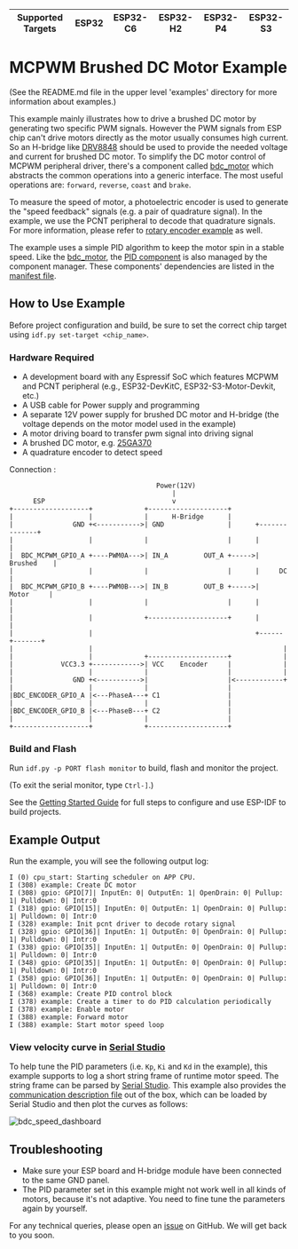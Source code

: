 | Supported Targets | ESP32 | ESP32-C6 | ESP32-H2 | ESP32-P4 | ESP32-S3 |
| ----------------- | ----- | -------- | -------- | -------- | -------- |
# MCPWM Brushed DC Motor Example

(See the README.md file in the upper level 'examples' directory for more information about examples.)

This example mainly illustrates how to drive a brushed DC motor by generating two specific PWM signals. However the PWM signals from ESP chip can't drive motors directly as the motor usually consumes high current. So an H-bridge like [DRV8848](https://www.ti.com/product/DRV8848) should be used to provide the needed voltage and current for brushed DC motor. To simplify the DC motor control of MCPWM peripheral driver, there's a component called [bdc_motor](https://components.espressif.com/component/espressif/bdc_motor) which abstracts the common operations into a generic interface. The most useful operations are: `forward`, `reverse`, `coast` and `brake`.

To measure the speed of motor, a photoelectric encoder is used to generate the "speed feedback" signals (e.g. a pair of quadrature signal). In the example, we use the PCNT peripheral to decode that quadrature signals. For more information, please refer to [rotary encoder example](../../pcnt/rotary_encoder/README.md) as well.

The example uses a simple PID algorithm to keep the motor spin in a stable speed. Like the [bdc_motor](https://components.espressif.com/component/espressif/bdc_motor), the [PID component](https://components.espressif.com/component/espressif/pid_ctrl) is also managed by the component manager. These components' dependencies are listed in the [manifest file](main/idf_component.yml).

## How to Use Example

Before project configuration and build, be sure to set the correct chip target using `idf.py set-target <chip_name>`.

### Hardware Required

* A development board with any Espressif SoC which features MCPWM and PCNT peripheral (e.g., ESP32-DevKitC, ESP32-S3-Motor-Devkit, etc.)
* A USB cable for Power supply and programming
* A separate 12V power supply for brushed DC motor and H-bridge (the voltage depends on the motor model used in the example)
* A motor driving board to transfer pwm signal into driving signal
* A brushed DC motor, e.g. [25GA370](http://www.tronsunmotor.com/data/upload/file/201807/e03b98802b5c5390d6570939def525ba.pdf)
* A quadrature encoder to detect speed

Connection :
```
                                     Power(12V)
                                         |
      ESP                                v
+-------------------+             +--------------------+
|                   |             |      H-Bridge      |
|               GND +<----------->| GND                |      +--------------+
|                   |             |                    |      |              |
|  BDC_MCPWM_GPIO_A +----PWM0A--->| IN_A         OUT_A +----->|   Brushed    |
|                   |             |                    |      |     DC       |
|  BDC_MCPWM_GPIO_B +----PWM0B--->| IN_B         OUT_B +----->|    Motor     |
|                   |             |                    |      |              |
|                   |             +--------------------+      |              |
|                   |                                         +------+-------+
|                   |                                                |
|                   |             +--------------------+             |
|            VCC3.3 +------------>| VCC    Encoder     |             |
|                   |             |                    |             |
|               GND +<----------->|                    |<------------+
|                   |             |                    |
|BDC_ENCODER_GPIO_A |<---PhaseA---+ C1                 |
|                   |             |                    |
|BDC_ENCODER_GPIO_B |<---PhaseB---+ C2                 |
|                   |             |                    |
+-------------------+             +--------------------+
```

### Build and Flash

Run `idf.py -p PORT flash monitor` to build, flash and monitor the project.

(To exit the serial monitor, type ``Ctrl-]``.)

See the [Getting Started Guide](https://idf.espressif.com/) for full steps to configure and use ESP-IDF to build projects.


## Example Output

Run the example, you will see the following output log:

```
I (0) cpu_start: Starting scheduler on APP CPU.
I (308) example: Create DC motor
I (308) gpio: GPIO[7]| InputEn: 0| OutputEn: 1| OpenDrain: 0| Pullup: 1| Pulldown: 0| Intr:0
I (318) gpio: GPIO[15]| InputEn: 0| OutputEn: 1| OpenDrain: 0| Pullup: 1| Pulldown: 0| Intr:0
I (328) example: Init pcnt driver to decode rotary signal
I (328) gpio: GPIO[36]| InputEn: 1| OutputEn: 0| OpenDrain: 0| Pullup: 1| Pulldown: 0| Intr:0
I (338) gpio: GPIO[35]| InputEn: 1| OutputEn: 0| OpenDrain: 0| Pullup: 1| Pulldown: 0| Intr:0
I (348) gpio: GPIO[35]| InputEn: 1| OutputEn: 0| OpenDrain: 0| Pullup: 1| Pulldown: 0| Intr:0
I (358) gpio: GPIO[36]| InputEn: 1| OutputEn: 0| OpenDrain: 0| Pullup: 1| Pulldown: 0| Intr:0
I (368) example: Create PID control block
I (378) example: Create a timer to do PID calculation periodically
I (378) example: Enable motor
I (388) example: Forward motor
I (388) example: Start motor speed loop
```

### View velocity curve in [Serial Studio](https://github.com/Serial-Studio/Serial-Studio)

To help tune the PID parameters (i.e. `Kp`, `Ki` and `Kd` in the example), this example supports to log a short string frame of runtime motor speed. The string frame can be parsed by [Serial Studio](https://github.com/Serial-Studio/Serial-Studio). This example also provides the [communication description file](serial-studio-dashboard.json) out of the box, which can be loaded by Serial Studio and then plot the curves as follows:

![bdc_speed_dashboard](bdc_speed_dashboard.png)

## Troubleshooting

* Make sure your ESP board and H-bridge module have been connected to the same GND panel.
* The PID parameter set in this example might not work well in all kinds of motors, because it's not adaptive. You need to fine tune the parameters again by yourself.

For any technical queries, please open an [issue](https://github.com/espressif/esp-idf/issues) on GitHub. We will get back to you soon.
